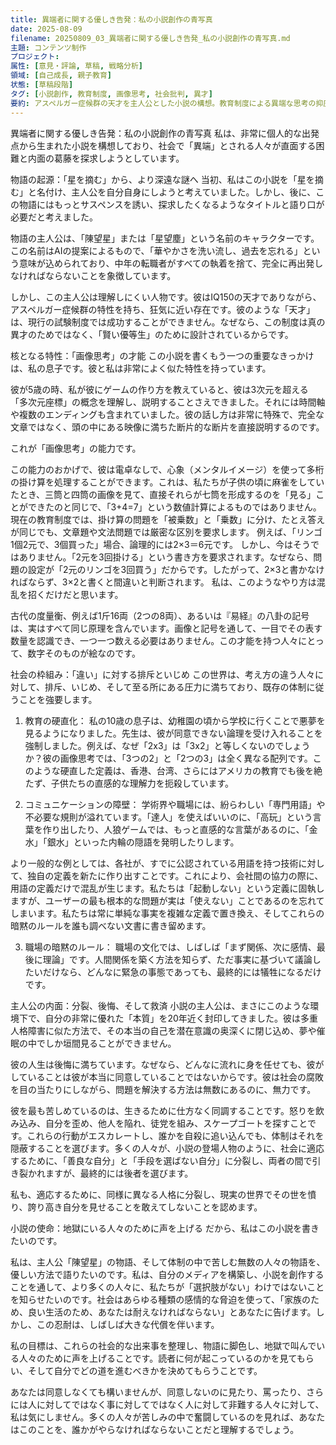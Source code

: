 ```yaml
---
title: 異端者に関する優しき告発：私の小説創作の青写真
date: 2025-08-09
filename: 20250809_03_異端者に関する優しき告発_私の小説創作の青写真.md
主題: コンテンツ制作
プロジェクト: 
属性: [意見・評論, 草稿, 戦略分析]
領域: [自己成長, 親子教育]
状態: [草稿段階]
タグ: [小説創作, 教育制度, 画像思考, 社会批判, 異才]
要約: アスペルガー症候群の天才を主人公とした小説の構想。教育制度による異端な思考の抑圧と社会適応への葛藤を探る。
---
```


異端者に関する優しき告発：私の小説創作の青写真
私は、非常に個人的な出発点から生まれた小説を構想しており、社会で「異端」とされる人々が直面する困難と内面の葛藤を探求しようとしています。

物語の起源：「星を摘む」から、より深遠な謎へ
当初、私はこの小説を「星を摘む」と名付け、主人公を自分自身にしようと考えていました。しかし、後に、この物語にはもっとサスペンスを誘い、探求したくなるようなタイトルと語り口が必要だと考えました。

物語の主人公は、「陳望星」または「星望塵」という名前のキャラクターです。この名前はAIの提案によるもので、「華やかさを洗い流し、過去を忘れる」という意味が込められており、中年の転職者がすべての執着を捨て、完全に再出発しなければならないことを象徴しています。

しかし、この主人公は理解しにくい人物です。彼はIQ150の天才でありながら、アスペルガー症候群の特性を持ち、狂気に近い存在です。彼のような「天才」は、現行の試験制度では成功することができません。なぜなら、この制度は真の異才のためではなく、「賢い優等生」のために設計されているからです。

核となる特性：「画像思考」の才能
この小説を書くもう一つの重要なきっかけは、私の息子です。彼と私は非常によく似た特性を持っています。

彼が5歳の時、私が彼にゲームの作り方を教えていると、彼は3次元を超える「多次元座標」の概念を理解し、説明することさえできました。それには時間軸や複数のエンディングも含まれていました。彼の話し方は非常に特殊で、完全な文章ではなく、頭の中にある映像に満ちた断片的な断片を直接説明するのです。

これが「画像思考」の能力です。

この能力のおかげで、彼は電卓なしで、心象（メンタルイメージ）を使って多桁の掛け算を処理することができます。これは、私たちが子供の頃に麻雀をしていたとき、三筒と四筒の画像を見て、直接それらが七筒を形成するのを「見る」ことができたのと同じで、「3+4=7」という数値計算によるものではありません。
現在の教育制度では、掛け算の問題を「被乗数」と「乗数」に分け、たとえ答えが同じでも、文章題や文法問題では厳密な区別を要求します。
例えば、「リンゴ1個2元で、3個買った」場合、論理的には2×3＝6元です。
しかし、今はそうではありません。「2元を3回掛ける」という書き方を要求されます。なぜなら、問題の設定が「2元のリンゴを3回買う」だからです。したがって、2×3と書かなければならず、3×2と書くと間違いと判断されます。
私は、このようなやり方は混乱を招くだけだと思います。

古代の度量衡、例えば1斤16両（2つの8両）、あるいは『易経』の八卦の記号は、実はすべて同じ原理を含んでいます。画像と記号を通して、一目でその表す数量を認識でき、一つ一つ数える必要はありません。この才能を持つ人々にとって、数字そのものが絵なのです。

社会の枠組み：「違い」に対する排斥といじめ
この世界は、考え方の違う人々に対して、排斥、いじめ、そして至る所にある圧力に満ちており、既存の体制に従うことを強要します。

1. 教育の硬直化：
私の10歳の息子は、幼稚園の頃から学校に行くことで悪夢を見るようになりました。先生は、彼が同意できない論理を受け入れることを強制しました。例えば、なぜ「2x3」は「3x2」と等しくないのでしょうか？彼の画像思考では、「3つの2」と「2つの3」は全く異なる配列です。このような硬直した定義は、香港、台湾、さらにはアメリカの教育でも後を絶たず、子供たちの直感的な理解力を扼殺しています。

2. コミュニケーションの障壁：
学術界や職場には、紛らわしい「専門用語」や不必要な規則が溢れています。「達人」を使えばいいのに、「高玩」という言葉を作り出したり、人狼ゲームでは、もっと直感的な言葉があるのに、「金水」「銀水」といった内輪の隠語を発明したりします。

より一般的な例としては、各社が、すでに公認されている用語を持つ技術に対して、独自の定義を新たに作り出すことです。これにより、会社間の協力の際に、用語の定義だけで混乱が生じます。私たちは「起動しない」という定義に固執しますが、ユーザーの最も根本的な問題が実は「使えない」ことであるのを忘れてしまいます。私たちは常に単純な事実を複雑な定義で置き換え、そしてこれらの暗黙のルールを誰も調べない文書に書き留めます。

3. 職場の暗黙のルール：
職場の文化では、しばしば「まず関係、次に感情、最後に理論」です。人間関係を築く方法を知らず、ただ事実に基づいて議論したいだけなら、どんなに緊急の事態であっても、最終的には犠牲になるだけです。

主人公の内面：分裂、後悔、そして救済
小説の主人公は、まさにこのような環境下で、自分の非常に優れた「本質」を20年近く封印してきました。彼は多重人格障害に似た方法で、その本当の自己を潜在意識の奥深くに閉じ込め、夢や催眠の中でしか垣間見ることができません。

彼の人生は後悔に満ちています。なぜなら、どんなに流れに身を任せても、彼がしていることは彼が本当に同意していることではないからです。彼は社会の腐敗を目の当たりにしながら、問題を解決する方法は無数にあるのに、無力です。

彼を最も苦しめているのは、生きるために仕方なく同調することです。怒りを飲み込み、自分を歪め、他人を陥れ、徒党を組み、スケープゴートを探すことです。これらの行動がエスカレートし、誰かを自殺に追い込んでも、体制はそれを隠蔽することを選びます。多くの人々が、小説の登場人物のように、社会に適応するために、「善良な自分」と「手段を選ばない自分」に分裂し、両者の間で引き裂かれますが、最終的には後者を選びます。

私も、適応するために、同様に異なる人格に分裂し、現実の世界でその世を憤り、誇り高き自分を見せることを敢えてしないことを認めます。

小説の使命：地獄にいる人々のために声を上げる
だから、私はこの小説を書きたいのです。

私は、主人公「陳望星」の物語、そして体制の中で苦しむ無数の人々の物語を、優しい方法で語りたいのです。私は、自分のメディアを構築し、小説を創作することを通して、より多くの人々に、私たちが「選択肢がない」わけではないことを知らせたいのです。社会はあらゆる種類の感情的な脅迫を使って、「家族のため、良い生活のため、あなたは耐えなければならない」とあなたに告げます。しかし、この忍耐は、しばしば大きな代償を伴います。

私の目標は、これらの社会的な出来事を整理し、物語に脚色し、地獄で叫んでいる人々のために声を上げることです。読者に何が起こっているのかを見てもらい、そして自分でどの道を進むべきかを決めてもらうことです。

あなたは同意しなくても構いませんが、同意しないのに見たり、罵ったり、さらには人に対してではなく事に対してではなく人に対して非難する人々に対して、私は気にしません。多くの人々が苦しみの中で奮闘しているのを見れば、あなたはこのことを、誰かがやらなければならないことだと理解するでしょう。

